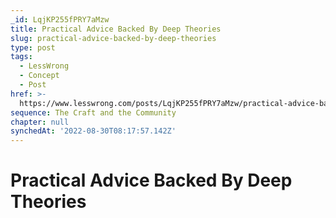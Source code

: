 ```yaml
---
_id: LqjKP255fPRY7aMzw
title: Practical Advice Backed By Deep Theories
slug: practical-advice-backed-by-deep-theories
type: post
tags:
  - LessWrong
  - Concept
  - Post
href: >-
  https://www.lesswrong.com/posts/LqjKP255fPRY7aMzw/practical-advice-backed-by-deep-theories
sequence: The Craft and the Community
chapter: null
synchedAt: '2022-08-30T08:17:57.142Z'
---
```

# Practical Advice Backed By Deep Theories

